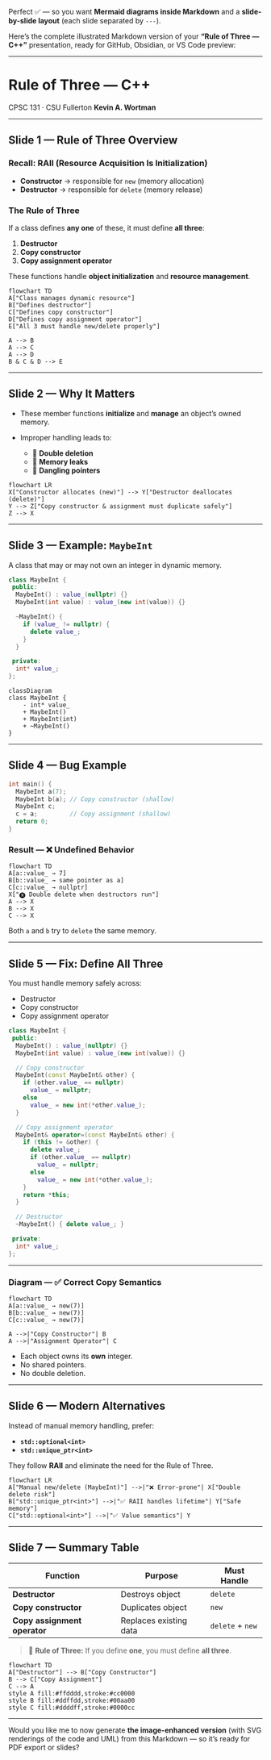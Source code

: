 Perfect ✅ — so you want **Mermaid diagrams inside Markdown** and a **slide-by-slide layout** (each slide separated by `---`).

Here’s the complete illustrated Markdown version of your **“Rule of Three — C++”** presentation, ready for GitHub, Obsidian, or VS Code preview:

---

# Rule of Three — C++

CPSC 131 · CSU Fullerton
**Kevin A. Wortman**

---

## Slide 1 — Rule of Three Overview

### Recall: RAII (Resource Acquisition Is Initialization)

* **Constructor** → responsible for `new` (memory allocation)
* **Destructor** → responsible for `delete` (memory release)

### The Rule of Three

If a class defines **any one** of these, it must define **all three**:

1. **Destructor**
2. **Copy constructor**
3. **Copy assignment operator**

These functions handle **object initialization** and **resource management**.

```mermaid
flowchart TD
A["Class manages dynamic resource"]
B["Defines destructor"]
C["Defines copy constructor"]
D["Defines copy assignment operator"]
E["All 3 must handle new/delete properly"]

A --> B
A --> C
A --> D
B & C & D --> E
```

---

## Slide 2 — Why It Matters

* These member functions **initialize** and **manage** an object’s owned memory.
* Improper handling leads to:

  * 🔴 **Double deletion**
  * 🔴 **Memory leaks**
  * 🔴 **Dangling pointers**

```mermaid
flowchart LR
X["Constructor allocates (new)"] --> Y["Destructor deallocates (delete)"]
Y --> Z["Copy constructor & assignment must duplicate safely"]
Z --> X
```

---

## Slide 3 — Example: `MaybeInt`

A class that may or may not own an integer in dynamic memory.

```cpp
class MaybeInt {
 public:
  MaybeInt() : value_(nullptr) {}
  MaybeInt(int value) : value_(new int(value)) {}

  ~MaybeInt() {
    if (value_ != nullptr) {
      delete value_;
    }
  }

 private:
  int* value_;
};
```

```mermaid
classDiagram
class MaybeInt {
    - int* value_
    + MaybeInt()
    + MaybeInt(int)
    + ~MaybeInt()
}
```

---

## Slide 4 — Bug Example

```cpp
int main() {
  MaybeInt a(7);
  MaybeInt b(a); // Copy constructor (shallow)
  MaybeInt c;
  c = a;         // Copy assignment (shallow)
  return 0;
}
```

### Result — ❌ Undefined Behavior

```mermaid
flowchart TD
A[a::value_ → 7]
B[b::value_ → same pointer as a]
C[c::value_ → nullptr]
X["🅧 Double delete when destructors run"]
A --> X
B --> X
C --> X
```

Both `a` and `b` try to `delete` the same memory.

---

## Slide 5 — Fix: Define All Three

You must handle memory safely across:

* Destructor
* Copy constructor
* Copy assignment operator

```cpp
class MaybeInt {
 public:
  MaybeInt() : value_(nullptr) {}
  MaybeInt(int value) : value_(new int(value)) {}

  // Copy constructor
  MaybeInt(const MaybeInt& other) {
    if (other.value_ == nullptr)
      value_ = nullptr;
    else
      value_ = new int(*other.value_);
  }

  // Copy assignment operator
  MaybeInt& operator=(const MaybeInt& other) {
    if (this != &other) {
      delete value_;
      if (other.value_ == nullptr)
        value_ = nullptr;
      else
        value_ = new int(*other.value_);
    }
    return *this;
  }

  // Destructor
  ~MaybeInt() { delete value_; }

 private:
  int* value_;
};
```

---

### Diagram — ✅ Correct Copy Semantics

```mermaid
flowchart TD
A[a::value_ → new(7)]
B[b::value_ → new(7)]
C[c::value_ → new(7)]

A -->|"Copy Constructor"| B
A -->|"Assignment Operator"| C
```

* Each object owns its **own** integer.
* No shared pointers.
* No double deletion.

---

## Slide 6 — Modern Alternatives

Instead of manual memory handling, prefer:

* **`std::optional<int>`**
* **`std::unique_ptr<int>`**

They follow **RAII** and eliminate the need for the Rule of Three.

```mermaid
flowchart LR
A["Manual new/delete (MaybeInt)"] -->|"❌ Error-prone"| X["Double delete risk"]
B["std::unique_ptr<int>"] -->|"✅ RAII handles lifetime"| Y["Safe memory"]
C["std::optional<int>"] -->|"✅ Value semantics"| Y
```

---

## Slide 7 — Summary Table

| Function                     | Purpose                | Must Handle      |
| ---------------------------- | ---------------------- | ---------------- |
| **Destructor**               | Destroys object        | `delete`         |
| **Copy constructor**         | Duplicates object      | `new`            |
| **Copy assignment operator** | Replaces existing data | `delete` + `new` |

> 🧠 **Rule of Three:**
> If you define **one**, you must define **all three**.

```mermaid
flowchart TD
A["Destructor"] --> B["Copy Constructor"]
B --> C["Copy Assignment"]
C --> A
style A fill:#ffdddd,stroke:#cc0000
style B fill:#ddffdd,stroke:#00aa00
style C fill:#ddddff,stroke:#0000cc
```

---

Would you like me to now generate **the image-enhanced version** (with SVG renderings of the code and UML) from this Markdown — so it’s ready for PDF export or slides?
